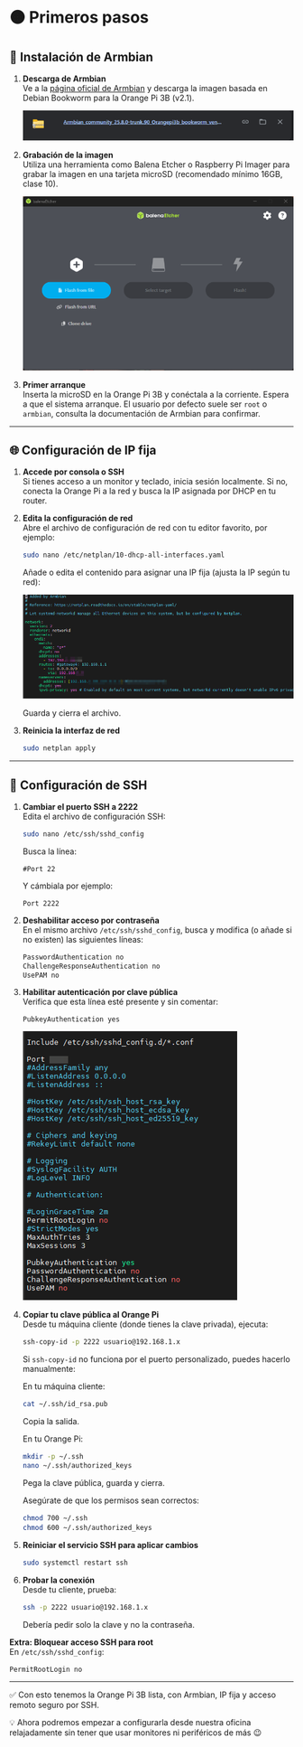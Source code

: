 # 🟠 Primeros pasos 

## 💾 Instalación de Armbian

1. **Descarga de Armbian**  
   Ve a la [página oficial de Armbian](https://www.armbian.com/orangepi3b/) y descarga la imagen basada en Debian Bookworm para la Orange Pi 3B (v2.1).

   ![Screenshot](img/armbian.png)

2. **Grabación de la imagen**  
   Utiliza una herramienta como Balena Etcher o Raspberry Pi Imager para grabar la imagen en una tarjeta microSD (recomendado mínimo 16GB, clase 10).
   
   ![Screenshot](img/balena.png)


3. **Primer arranque**  
   Inserta la microSD en la Orange Pi 3B y conéctala a la corriente. Espera a que el sistema arranque. El usuario por defecto suele ser `root` o `armbian`, consulta la documentación de Armbian para confirmar.

---

## 🌐 Configuración de IP fija

1. **Accede por consola o SSH**  
   Si tienes acceso a un monitor y teclado, inicia sesión localmente. Si no, conecta la Orange Pi a la red y busca la IP asignada por DHCP en tu router.

2. **Edita la configuración de red**  
   Abre el archivo de configuración de red con tu editor favorito, por ejemplo:

   ```sh
   sudo nano /etc/netplan/10-dhcp-all-interfaces.yaml
   ```

   Añade o edita el contenido para asignar una IP fija (ajusta la IP según tu red):

   ![Screenshot](img/ip-fija.png)

   Guarda y cierra el archivo.

3. **Reinicia la interfaz de red**  

   ```sh
   sudo netplan apply
   ```

---

## 🔐 Configuración de SSH

1. **Cambiar el puerto SSH a 2222**  
   Edita el archivo de configuración SSH:

   ```sh
   sudo nano /etc/ssh/sshd_config
   ```

   Busca la línea:

   ```
   #Port 22
   ```

   Y cámbiala por ejemplo:

   ```
   Port 2222
   ```

2. **Deshabilitar acceso por contraseña**  
   En el mismo archivo `/etc/ssh/sshd_config`, busca y modifica (o añade si no existen) las siguientes líneas:

   ```
   PasswordAuthentication no
   ChallengeResponseAuthentication no
   UsePAM no
   ```

3. **Habilitar autenticación por clave pública**  
   Verifica que esta línea esté presente y sin comentar:

   ```
   PubkeyAuthentication yes
   ```

   ![screenshot](img/ssh.png) 



4. **Copiar tu clave pública al Orange Pi**  
   Desde tu máquina cliente (donde tienes la clave privada), ejecuta:

   ```sh
   ssh-copy-id -p 2222 usuario@192.168.1.x
   ```

   Si `ssh-copy-id` no funciona por el puerto personalizado, puedes hacerlo manualmente:

   En tu máquina cliente:

   ```sh
   cat ~/.ssh/id_rsa.pub
   ```

   Copia la salida.

   En tu Orange Pi:

   ```sh
   mkdir -p ~/.ssh
   nano ~/.ssh/authorized_keys
   ```

   Pega la clave pública, guarda y cierra.

   Asegúrate de que los permisos sean correctos:

   ```sh
   chmod 700 ~/.ssh
   chmod 600 ~/.ssh/authorized_keys
   ```

5. **Reiniciar el servicio SSH para aplicar cambios**

   ```sh
   sudo systemctl restart ssh
   ```

6. **Probar la conexión**  
   Desde tu cliente, prueba:

   ```sh
   ssh -p 2222 usuario@192.168.1.x
   ```

   Debería pedir solo la clave y no la contraseña.

**Extra: Bloquear acceso SSH para root**  
En `/etc/ssh/sshd_config`:

```
PermitRootLogin no
```

---

✅ Con esto tenemos la Orange Pi 3B lista, con Armbian, IP fija y acceso remoto seguro por SSH.

💡 Ahora podremos empezar a configurarla desde nuestra oficina relajadamente sin tener que usar monitores ni periféricos de más 😉